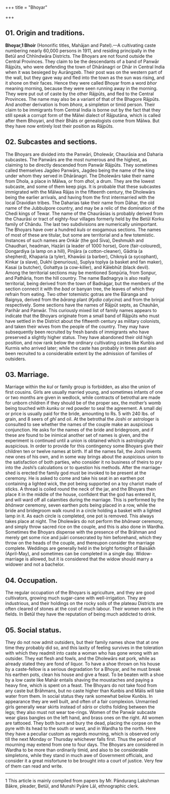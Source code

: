 +++
title = "Bhoyar"

+++

## 01. Origin and traditions.

**Bhoyar,1 Bhoir** \(Honorific titles, Mahājan and Patel\).—A cultivating caste numbering nearly 60,000 persons in 1911, and residing principally in the Betūl and Chhīndwāra Districts. The Bhoyars are not found outside the Central Provinces. They claim to be the descendants of a band of Panwār Rājpūts, who were defending the town of Dhārānagri or Dhār in Central India when it was besieged by Aurāngzeb. Their post was on the western part of the wall, but they gave way and fled into the town as the sun was rising, and it shone on their faces. Hence they were called Bhoyar from a word *bhor* meaning morning, because they were seen running away in the morning. They were put out of caste by the other Rājpūts, and fled to the Central Provinces. The name may also be a variant of that of the Bhagore Rājpūts. And another derivation is from *bhora*, a simpleton or timid person. Their claim to be immigrants from Central India is borne out by the fact that they still speak a corrupt form of the Mālwi dialect of Rājputāna, which is called after them Bhoyari, and their Bhāts or genealogists come from Mālwa. But they have now entirely lost their position as Rājpūts. 

## 02. Subcastes and sections.

The Bhoyars are divided into the Panwāri, Dholewār, Chaurāsia and Daharia subcastes. The Panwārs are the most numerous and the highest, as claiming to be directly descended from Panwār Rājpūts. They sometimes called themselves Jagdeo Panwārs, Jagdeo being the name of the king under whom they served in Dhārānagri. The Dholewārs take their name from Dhola, a place in Mālwa, or from *dhol*, a drum. They are the lowest subcaste, and some of them keep pigs. It is probable that these subcastes immigrated with the Mālwa Rājas in the fifteenth century, the Dholewārs being the earlier arrivals, and having from the first intermarried with the local Dravidian tribes. The Daharias take their name from Dāhar, the old name of the Jubbulpore country, and may be a relic of the domination of the Chedi kings of Tewar. The name of the Chaurāsias is probably derived from the Chaurāsi or tract of eighty-four villages formerly held by the Betūl Korku family of Chāndu. The last two subdivisions are numerically unimportant. The Bhoyars have over a hundred *kuls* or exogamous sections. The names of most of these are titular, but some are territorial and a few totemistic. Instances of such names are Onkār \(the god Siva\), Deshmukh and Chaudhari, headman, Hazāri \(a leader of 1000 horse\), Gore \(fair-coloured\), Dongardiya \(a lamp on a hill\), Pinjāra \(a cotton-cleaner\), Gādria \(a shepherd\), Khaparia \(a tyler\), Khawāsi \(a barber\), Chiknyā \(a sycophant\), Kinkar \(a slave\), Dukhi \(penurious\), Suplya toplya \(a basket and fan maker\), Kasai \(a butcher\), Gohattya \(a cow-killer\), and Kālebhūt \(black devil\). Among the territorial sections may be mentioned Sonpūria, from Sonpur, and Pathāria, from the hill country. The name Badnagrya is also really territorial, being derived from the town of Badnāgar, but the members of the section connect it with the *bad* or banyan tree, the leaves of which they refrain from eating. Two other totemistic gotras are the Bāranga and Baignya, derived from the *bārang* plant \(*Kydia calycina*\) and from the brinjal respectively. Some sections have the names of Rājpūt septs, as Chauhān, Parihār and Panwār. This curiously mixed list of family names appears to indicate that the Bhoyars originate from a small band of Rājpūts who must have settled in the District about the fifteenth century as military colonists, and taken their wives from the people of the country. They may have subsequently been recruited by fresh bands of immigrants who have preserved a slightly higher status. They have abandoned their old high position, and now rank below the ordinary cultivating castes like Kunbis and Kurmis who arrived later; while the caste has probably in times past also been recruited to a considerable extent by the admission of families of outsiders. 

## 03. Marriage.

Marriage within the *kul* or family group is forbidden, as also the union of first cousins. Girls are usually married young, and sometimes infants of one or two months are given in wedlock, while contracts of betrothal are made for unborn children if they should be of the proper sex, the mother’s womb being touched with *kunku* or red powder to seal the agreement. A small *dej* or price is usually paid for the bride, amounting to Rs. 5 with 240 lbs. of grain, and 8 seers of *ghī* and oil. At the betrothal the Joshi or astrologer is consulted to see whether the names of the couple make an auspicious conjunction. He asks for the names of the bride and bridegroom, and if these are found to be inimical another set of names is given, and the experiment is continued until a union is obtained which is astrologically auspicious. In order to provide for this contingency some Bhoyars give their children ten or twelve names at birth. If all the names fail, the Joshi invents new ones of his own, and in some way brings about the auspicious union to the satisfaction of both parties, who consider it no business of theirs to pry into the Joshi’s calculations or to question his methods. After the marriage-shed is erected the family god must be invoked to be present at the ceremony. He is asked to come and take his seat in an earthen pot containing a lighted wick, the pot being supported on a toy chariot made of sticks. A thread is coiled round the neck of the jar, and the Bhoyars then place it in the middle of the house, confident that the god has entered it, and will ward off all calamities during the marriage. This is performed by the *bhānwar* ceremony, seven earthen pots being placed in a row, while the bride and bridegroom walk round in a circle holding a basket with a lighted lamp in it. As each circle is completed, one pot is removed. This always takes place at night. The Dholewārs do not perform the *bhānwar* ceremony, and simply throw sacred rice on the couple, and this is also done in Wardha. Sometimes the Bhoyars dispense with the presence of the Brāhman and merely get some rice and juāri consecrated by him beforehand, which they throw on the heads of the couple, and thereupon consider the marriage complete. Weddings are generally held in the bright fortnight of Baisākh \(April-May\), and sometimes can be completed in a single day. Widow-marriage is allowed, but it is considered that the widow should marry a widower and not a bachelor. 

## 04. Occupation.

The regular occupation of the Bhoyars is agriculture, and they are good cultivators, growing much sugar-cane with well-irrigation. They are industrious, and their holdings on the rocky soils of the plateau Districts are often cleared of stones at the cost of much labour. Their women work in the fields. In Betūl they have the reputation of being much addicted to drink. 

## 05. Social status.

They do not now admit outsiders, but their family names show that at one time they probably did so, and this laxity of feeling survives in the toleration with which they readmit into caste a woman who has gone wrong with an outsider. They eat flesh and fowls, and the Dholewārs eat pork, while as already stated they are fond of liquor. To have a shoe thrown on his house by a caste-fellow is a serious degradation for a Bhoyar, and he must break his earthen pots, clean his house and give a feast. To be beaten with a shoe by a low caste like Mahār entails shaving the moustaches and paying a heavy fine, which is spent on a feast. The Bhoyars do not take food from any caste but Brāhmans, but no caste higher than Kunbis and Mālis will take water from them. In social status they rank somewhat below Kunbis. In appearance they are well built, and often of a fair complexion. Unmarried girls generally wear skirts instead of *sāris* or cloths folding between the legs; they also must not wear toe-rings. Women of the Panwār subcaste wear glass bangles on the left hand, and brass ones on the right. All women are tattooed. They both burn and bury the dead, placing the corpse on the pyre with its head to the south or west, and in Wardha to the north. Here they have a peculiar custom as regards mourning, which is observed only till the next Monday or Thursday whichever falls first. Thus the period of mourning may extend from one to four days. The Bhoyars are considered in Wardha to be more than ordinarily timid, and also to be considerable simpletons, while they stand in much awe of Government officials, and consider it a great misfortune to be brought into a court of justice. Very few of them can read and write. 

___________________

1 This article is mainly compiled from papers by Mr. Pāndurang Lakshman Bākre, pleader, Betūl, and Munshi Pyāre Lāl, ethnographic clerk. 

